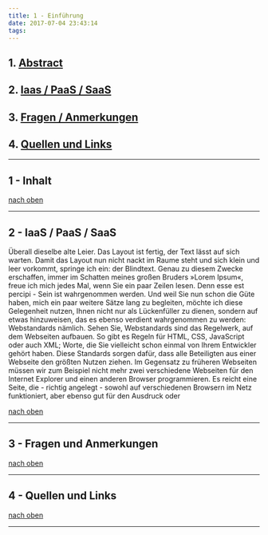 ```yaml
---
title: 1 - Einführung
date: 2017-07-04 23:43:14
tags:
---
```

<span name="top"></span>
## 1. [Abstract](#abstract)
## 2. [Iaas / PaaS / SaaS](#arten)
## 3. [Fragen / Anmerkungen](#anmerkungen)
## 4. [Quellen und Links](#quellen)
___
<a name="inhalt"></span>
## 1 - Inhalt
[nach oben](#top)
___
<a name="abstract"></a>
## 2 - IaaS / PaaS / SaaS
Überall dieselbe alte Leier. Das Layout ist fertig, der Text lässt auf sich warten. Damit das Layout nun nicht nackt im Raume steht und sich klein und leer vorkommt, springe ich ein: der Blindtext. Genau zu diesem Zwecke erschaffen, immer im Schatten meines großen Bruders »Lorem Ipsum«, freue ich mich jedes Mal, wenn Sie ein paar Zeilen lesen. Denn esse est percipi - Sein ist wahrgenommen werden. Und weil Sie nun schon die Güte haben, mich ein paar weitere Sätze lang zu begleiten, möchte ich diese Gelegenheit nutzen, Ihnen nicht nur als Lückenfüller zu dienen, sondern auf etwas hinzuweisen, das es ebenso verdient wahrgenommen zu werden: Webstandards nämlich. Sehen Sie, Webstandards sind das Regelwerk, auf dem Webseiten aufbauen. So gibt es Regeln für HTML, CSS, JavaScript oder auch XML; Worte, die Sie vielleicht schon einmal von Ihrem Entwickler gehört haben. Diese Standards sorgen dafür, dass alle Beteiligten aus einer Webseite den größten Nutzen ziehen. Im Gegensatz zu früheren Webseiten müssen wir zum Beispiel nicht mehr zwei verschiedene Webseiten für den Internet Explorer und einen anderen Browser programmieren. Es reicht eine Seite, die - richtig angelegt - sowohl auf verschiedenen Browsern im Netz funktioniert, aber ebenso gut für den Ausdruck oder

[nach oben](#top)
___
<a name="anmerkungen"></span>
## 3 - Fragen und Anmerkungen
[nach oben](#top)
___
<a name="quellen"></span>
## 4 - Quellen und Links
[nach oben](#top)
___